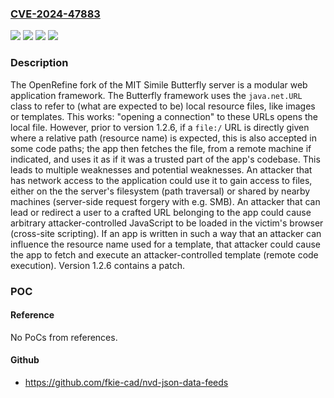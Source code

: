 ### [CVE-2024-47883](https://cve.mitre.org/cgi-bin/cvename.cgi?name=CVE-2024-47883)
![](https://img.shields.io/static/v1?label=Product&message=simile-butterfly&color=blue)
![](https://img.shields.io/static/v1?label=Version&message=%3D%20%3C%201.2.6%20&color=brighgreen)
![](https://img.shields.io/static/v1?label=Vulnerability&message=CWE-36%3A%20Absolute%20Path%20Traversal&color=brighgreen)
![](https://img.shields.io/static/v1?label=Vulnerability&message=CWE-918%3A%20Server-Side%20Request%20Forgery%20(SSRF)&color=brighgreen)

### Description

The OpenRefine fork of the MIT Simile Butterfly server is a modular web application framework. The Butterfly framework uses the `java.net.URL` class to refer to (what are expected to be) local resource files, like images or templates. This works: "opening a connection" to these URLs opens the local file. However, prior to version 1.2.6, if a `file:/` URL is directly given where a relative path (resource name) is expected, this is also accepted in some code paths; the app then fetches the file, from a remote machine if indicated, and uses it as if it was a trusted part of the app's codebase. This leads to multiple weaknesses and potential weaknesses. An attacker that has network access to the application could use it to gain access to files, either on the the server's filesystem (path traversal) or shared by nearby machines (server-side request forgery with e.g. SMB). An attacker that can lead or redirect a user to a crafted URL belonging to the app could cause arbitrary attacker-controlled JavaScript to be loaded in the victim's browser (cross-site scripting). If an app is written in such a way that an attacker can influence the resource name used for a template, that attacker could cause the app to fetch and execute an attacker-controlled template (remote code execution). Version 1.2.6 contains a patch.

### POC

#### Reference
No PoCs from references.

#### Github
- https://github.com/fkie-cad/nvd-json-data-feeds

